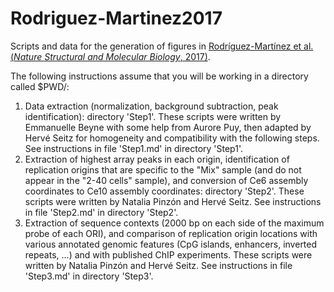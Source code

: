 # Rodriguez-Martinez2017
Scripts and data for the generation of figures in [Rodríguez-Martínez et al. (*Nature Structural and Molecular Biology*, 2017)](https://www.ncbi.nlm.nih.gov/pubmed/28112731 "PubMed link").

The following instructions assume that you will be working in a directory called $PWD/:

1. Data extraction (normalization, background subtraction, peak identification): directory 'Step1'. These scripts were written by Emmanuelle Beyne with some help from Aurore Puy, then adapted by Hervé Seitz for homogeneity and compatibility with the following steps. See instructions in file 'Step1.md' in directory 'Step1'.
2. Extraction of highest array peaks in each origin, identification of replication origins that are specific to the "Mix" sample (and do not appear in the "2-40 cells" sample), and conversion of Ce6 assembly coordinates to Ce10 assembly coordinates: directory 'Step2'. These scripts were written by Natalia Pinzón and Hervé Seitz. See instructions in file 'Step2.md' in directory 'Step2'.
3. Extraction of sequence contexts (2000 bp on each side of the maximum probe of each ORI), and comparison of replication origin locations with various annotated genomic features (CpG islands, enhancers, inverted repeats, ...) and with published ChIP experiments. These scripts were written by Natalia Pinzón and Hervé Seitz. See instructions in file 'Step3.md' in directory 'Step3'.
